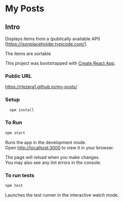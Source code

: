 # My Posts

## Intro

Displays items from a (publically available API)[https://jsonplaceholder.typicode.com/]. 

The items are sortable

This project was bootstrapped with [Create React App](https://github.com/facebook/create-react-app).

### Public URL

https://rtezera1.github.io/my-posts/

### Setup

```sh
  npm install
```

### To Run

```sh
npm start
```

Runs the app in the development mode.\
Open [http://localhost:3000](http://localhost:3000) to view it in your browser.

The page will reload when you make changes.\
You may also see any lint errors in the console.

### To run tests

```sh
npm test
```
Launches the test runner in the interactive watch mode.
